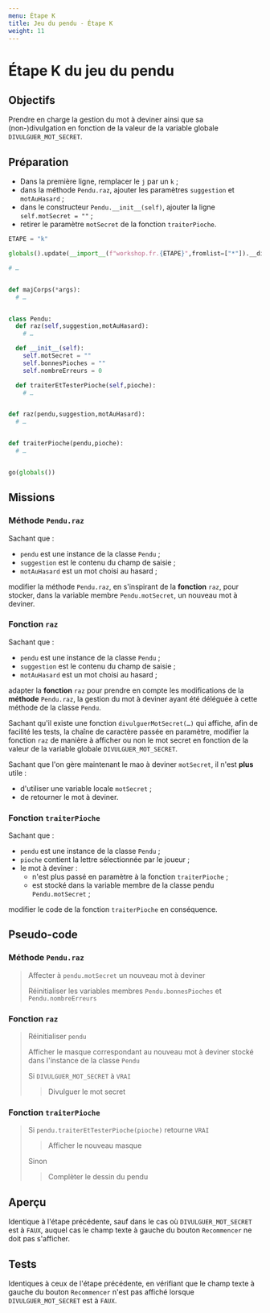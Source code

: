 ```yaml
---
menu: Étape K
title: Jeu du pendu - Étape K
weight: 11
---
```


# Étape K du jeu du pendu

## Objectifs

Prendre en charge la gestion du mot à deviner ainsi que sa (non-)divulgation en fonction de la valeur de la variable globale `DIVULGUER_MOT_SECRET`.

## Préparation

- Dans la première ligne, remplacer le `j` par un `k` ;
- dans la méthode `Pendu.raz`, ajouter les paramètres `suggestion` et `motAuHasard` ;
- dans le constructeur `Pendu.__init__(self)`, ajouter la ligne `self.motSecret = ""` ;
- retirer le paramètre `motSecret` de la fonction `traiterPioche`.

```python
ETAPE = "k"

globals().update(__import__(f"workshop.fr.{ETAPE}",fromlist=["*"]).__dict__)

# …


def majCorps(*args):
  # …


class Pendu:
  def raz(self,suggestion,motAuHasard):
    # …

  def __init__(self):
    self.motSecret = ""
    self.bonnesPioches = ""
    self.nombreErreurs = 0

  def traiterEtTesterPioche(self,pioche):
    # …


def raz(pendu,suggestion,motAuHasard):
  # …


def traiterPioche(pendu,pioche):
  # …


go(globals())
```

## Missions

### Méthode `Pendu.raz`

Sachant que :

- `pendu` est une instance de la classe `Pendu` ;
- `suggestion` est le contenu du champ de saisie ;
- `motAuHasard` est un mot choisi au hasard ;

modifier la méthode `Pendu.raz`, en s'inspirant de la **fonction** `raz`, pour stocker, dans la variable membre `Pendu.motSecret`, un nouveau mot à deviner.

### Fonction `raz`

Sachant que :

- `pendu` est une instance de la classe `Pendu` ;
- `suggestion` est le contenu du champ de saisie ;
- `motAuHasard` est un mot choisi au hasard ;

adapter la **fonction** `raz` pour prendre en compte les modifications de la **méthode** `Pendu.raz`, la gestion du mot à deviner ayant été déléguée à cette méthode de la classe `Pendu`.

Sachant qu'il existe une fonction `divulguerMotSecret(…)` qui affiche, afin de facilité les tests, la chaîne de caractère passée en paramètre, modifier la fonction `raz` de manière à afficher ou non le mot secret en fonction de la valeur de la variable globale `DIVULGUER_MOT_SECRET`.

Sachant que l'on gère maintenant le mao à deviner `motSecret`, il n'est **plus** utile :

- d'utiliser une variable locale `motSecret` ;
- de retourner le mot à deviner.

### Fonction `traiterPioche`

Sachant que :

- `pendu` est une instance de la classe `Pendu` ;
- `pioche` contient la lettre sélectionnée par le joueur ;
- le mot à deviner :
  - n'est plus passé en paramètre à la fonction `traiterPioche` ;
  - est stocké dans la variable membre de la classe pendu `Pendu.motSecret` ;

modifier le code de la fonction `traiterPioche` en conséquence.

## Pseudo-code

### Méthode `Pendu.raz`

> Affecter à `pendu.motSecret` un nouveau mot à deviner
> 
> Réinitialiser les variables membres `Pendu.bonnesPioches` et `Pendu.nombreErreurs`

### Fonction `raz`

> Réinitialiser `pendu`
> 
> Afficher le masque correspondant au nouveau mot à deviner stocké dans l'instance de la classe `Pendu`
> 
> Si `DIVULGUER_MOT_SECRET` à `VRAI`  
> > Divulguer le mot secret

### Fonction `traiterPioche`

> Si `pendu.traiterEtTesterPioche(pioche)` retourne `VRAI`  
> > Afficher le nouveau masque  
> 
> Sinon  
> > Complèter le dessin du pendu

## Aperçu

Identique à l'étape précédente, sauf dans le cas où `DIVULGUER_MOT_SECRET` est à `FAUX`, auquel cas le champ texte à gauche du bouton `Recommencer` ne doit pas s'afficher.

## Tests

Identiques à ceux de l'étape précédente, en vérifiant que le champ texte à gauche du bouton `Recommencer` n'est pas affiché lorsque `DIVULGUER_MOT_SECRET` est à `FAUX`.